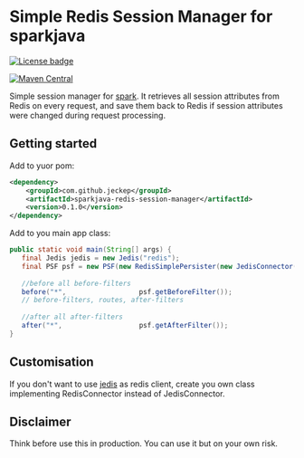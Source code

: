 Simple Redis Session Manager for sparkjava
==============================================

[![License badge](http://img.shields.io/badge/license-Apache%202.0-green.svg?style=flat)](https://raw.githubusercontent.com/jeckep/simple-sparkjava-redis-session-manager/master/LICENSE.txt)

[![Maven Central](https://img.shields.io/maven-central/v/com.github.jeckep/sparkjava-redis-session-manager.svg)]()



Simple session manager for [spark](https://github.com/perwendel/spark). It retrieves all session attributes from Redis on every request, and save them back to Redis if session attributes were changed during request processing.

Getting started
---------------

Add to yuor pom:

```xml
<dependency>
    <groupId>com.github.jeckep</groupId>
    <artifactId>sparkjava-redis-session-manager</artifactId>
    <version>0.1.0</version>
</dependency>
```

Add to you main app class:

```java
public static void main(String[] args) {
   final Jedis jedis = new Jedis("redis");
   final PSF psf = new PSF(new RedisSimplePersister(new JedisConnector(jedis)));
   
   //before all before-filters                 
   before("*",                  psf.getBeforeFilter());
   // before-filters, routes, after-filters 
   
   //after all after-filters
   after("*",                   psf.getAfterFilter());
}
```


Customisation
-------------

If you don't want to use [jedis](https://github.com/xetorthio/jedis) as redis client,  create you own class implementing RedisConnector instead of JedisConnector.

Disclaimer
----------
Think before use this in production. You can use it but on your own risk.
